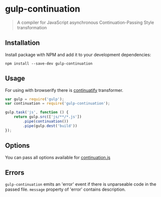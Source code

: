 # gulp-continuation

> A compiler for JavaScript asynchronous Continuation-Passing Style transformation

## Installation

Install package with NPM and add it to your development dependencies:

`npm install --save-dev gulp-continuation`

## Usage

For using with browserify there is [continuatify](https://github.com/alhimik45/continuatify) transformer.

```javascript
var gulp = require('gulp');
var continuation = require('gulp-continuation');

gulp.task('js', function () {
    return gulp.src(['js/**/*.js'])
        .pipe(continuation())
        .pipe(gulp.dest('build'))
});
```


## Options

You can pass all options available for [continuation.js](https://github.com/BYVoid/continuation/)

## Errors

`gulp-continuation` emits an 'error' event if there is unparseable code in the passed file. `message` property of 'error' contains description.

